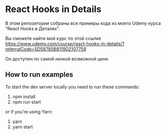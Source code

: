 # React Hooks in Details

В этом репозитории собраны все примеры кода из моего Udemy курса "React Hooks в Деталях".

Вы сможете найти мой курс по этой ссылке
https://www.udemy.com/course/react-hooks-in-details/?referralCode=5D58785B8119D2107758

Он доступен по самой низкой возможной цене.

## How to run examples

To start the dev server locally you need to run these commands:

1. npm install
2. npm run start

or if you're using Yarn:

1. yarn
2. yarn start
